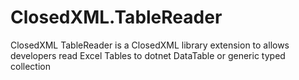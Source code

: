 # ClosedXML.TableReader
ClosedXML TableReader is a ClosedXML library extension to allows developers read Excel Tables to dotnet DataTable or generic typed collection
